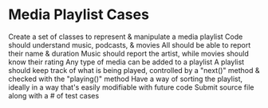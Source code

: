 # Media Playlist Cases
Create a set of classes to represent & manipulate a media playlist
Code should understand music, podcasts, & movies
All should be able to report their name & duration
Music should report the artist, while movies should know their rating
Any type of media can be added to a playlist
A playlist should keep track of what is being played, controlled by a "next()"
method & checked with the "playing()" method
Have a way of sorting the playlist, ideally in a way that's easily modifiable
with future code
Submit source file along with a # of test cases 
